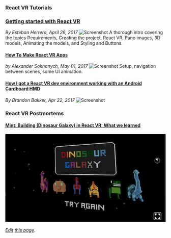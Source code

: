 
### React VR Tutorials

### [Getting started with React VR](https://www.pluralsight.com/guides/front-end-javascript/getting-started-with-react-vr)
*By Esteban Herrera, April 26, 2017*
![Screenshot](https://raw.githubusercontent.com/pluralsight/guides/master/images/79aea4e7-a53b-4cfa-ba54-a03dc527c004.gif)
A thorough intro covering the topics Requirements,
Creating the project, React VR, Pano images, 3D models, Animating the models, and Styling and Buttons.

#### [How To Make React VR Apps](https://dzone.com/articles/how-to-make-react-vr-apps)
*by Alexander Sokhanych, May 01, 2017*
![Screenshot](https://dzone.com/storage/temp/5042335-zoom.gif)
Setup, navigation between scenes, some UI animation.

#### [How I got a React VR dev environment working with an Android Cardboard HMD](https://hackernoon.com/how-i-got-a-react-vr-dev-environment-working-with-an-android-cardboard-1fcaf00faebc)
*By Brandon Bakker, Apr 22, 2017*
![Screenshot](https://cdn-images-1.medium.com/max/1600/1*UCD_ch8JYAjxB1vm6wVH-w.png)


### React VR Postmortems

#### [Mint: Building (Dinosaur Galaxy) in React VR: What we learned](https://medium.com/mint-digital/building-in-react-vr-what-we-learned-779a76dde74c)
![Completion Screenshot](dinosaur_galaxy.jpg)



*[Edit](https://github.com/ahcox/ahcox.com/edit/master/reactvr/resources.md) [this page](http://ahcox.com/reactvr/)*.
